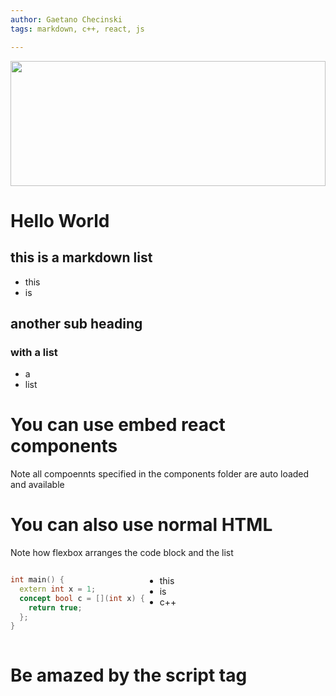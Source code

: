 ```yaml
---
author: Gaetano Checinski
tags: markdown, c++, react, js

---
```


<img src="https://images.unsplash.com/photo-1498721409281-998093cc905b?ixlib=rb-1.2.1&ixid=eyJhcHBfaWQiOjEyMDd9&auto=format&fit=crop&w=1350&q=80)" 
style="width:100%; object-fit:cover; height:200px" />

# Hello World

## this is a markdown list

- this
- is


## another sub heading

### with a list
- a 
- list

# You can use embed react components

<Test text="BLUB" />

Note all compoennts specified in the components folder are auto loaded and available


# You can also use normal HTML

Note how flexbox arranges the code block and the list

<div style="display:flex; justify-content: flex-start">

```c++
int main() {
  extern int x = 1;
  concept bool c = [](int x) {
    return true;
  };
}
```

- this
- is
- c++

</div>

# Be amazed by the script tag


<script src='https://redditjs.com/post.js' data-url='http://www.techodrom.com/etc/star-trek-edges-closer-reality-tractor-beam-moves-object-using-nothing-power-ultrasound/' data-height='500' data-width='650' data-post-finder='mostComments' data-theme='light' data-show-submit='true'></script>

